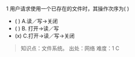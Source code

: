 1
用户请求使用一个已存在的文件时，其操作次序为( )
- ( ) A.读／写→关闭 
- ( ) B. 打开→读／写 
- (x) C.打开→读／写→关闭

> 知识点：文件系统。
> 出处：网络
> 难度：1
> C
